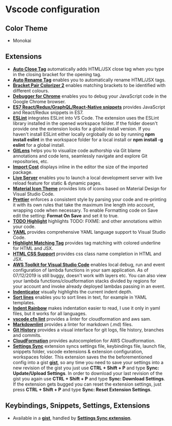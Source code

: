 # Vscode configuration

## Color Theme

- Monokai

## Extensions

- [**Auto Close Tag**](https://marketplace.visualstudio.com/items?itemName=formulahendry.auto-close-tag) automatically adds HTML/JSX close tag when you type in the closing bracket for the opening tag.
- [**Auto Rename Tag**](https://marketplace.visualstudio.com/items?itemName=formulahendry.auto-rename-tag) enables you to automatically rename HTML/JSX tags.
- [**Bracket Pair Colorizer 2**](https://marketplace.visualstudio.com/items?itemName=CoenraadS.bracket-pair-colorizer-2) enables matching brackets to be identified with different colours.
- [**Debugger for Chrome**](https://marketplace.visualstudio.com/items?itemName=msjsdiag.debugger-for-chrome) enables you to debug your JavaScript code in the Google Chrome browser.
- [**ES7 React/Redux/GraphQL/React-Native snippets**](https://marketplace.visualstudio.com/items?itemName=dsznajder.es7-react-js-snippets) provides JavaScript and React/Redux snippets in ES7.
- [**ESLint**](https://marketplace.visualstudio.com/items?itemName=dbaeumer.vscode-eslint) integrates ESLint into VS Code. The extension uses the ESLint library installed in the opened workspace folder. If the folder doesn't provide one the extension looks for a global install version. If you haven't install ESLint either locally orglobally do so by running **npm install eslint** in the workspace folder for a local install or **npm install -g eslint** for a global install.
- [**GitLens**](https://marketplace.visualstudio.com/items?itemName=eamodio.gitlens) helps you to visualize code authorship via Git blame annotations and code lens, seamlessly navigate and explore Git repositories, etc.
- [**Import Cost**](https://marketplace.visualstudio.com/items?itemName=wix.vscode-import-cost) displays inline in the editor the size of the imported package.
- [**Live Server**](https://marketplace.visualstudio.com/items?itemName=ritwickdey.LiveServer) enables you to launch a local development server with live reload feature for static & dynamic pages.
- [**Material Icon Theme**](https://marketplace.visualstudio.com/items?itemName=PKief.material-icon-theme) provides lots of icons based on Material Design for Visual Studio Code.
- [**Prettier**](https://marketplace.visualstudio.com/items?itemName=esbenp.prettier-vscode) enforces a consistent style by parsing your code and re-printing it with its own rules that take the maximum line length into account, wrapping code when necessary. To enable Formatting code on Save edit the setting: **Format On Save** and set it to true.
- [**TODO Highlight**](https://marketplace.visualstudio.com/items?itemName=wayou.vscode-todo-highlight) highlights TODO: FIXME: and other annotations within your code.
- [**YAML**](https://marketplace.visualstudio.com/items?itemName=redhat.vscode-yaml) provides comprehensive YAML language support to Visual Studio Code.
- [**Highlight Matching Tag**](https://marketplace.visualstudio.com/items?itemName=vincaslt.highlight-matching-tag) provides tag matching with colored underline for HTML and JSX.
- [**HTML CSS Support**](https://marketplace.visualstudio.com/items?itemName=ecmel.vscode-html-css) provides css class name completion in HTML and JSX.
- [**AWS Toolkit for Visual Studio Code**](https://marketplace.visualstudio.com/items?itemName=AmazonWebServices.aws-toolkit-vscode) enables local debug, run and event configuration of lambda functions in your sam application. As of 07/12/2019 is still buggy, doesn't work with layers etc. You can also view your lambda functions/cloudformation stacks divided by regions for your account and invoke already deployed lambdas passing in an event.
- [**Indenticator**](https://marketplace.visualstudio.com/items?itemName=SirTori.indenticator) visually highlights the current indent depth.
- [**Sort lines**](https://marketplace.visualstudio.com/items?itemName=Tyriar.sort-lines) enables you to sort lines in text, for example in YAML templates.
- [**Indent Rainbow**](https://marketplace.visualstudio.com/items?itemName=oderwat.indent-rainbow) makes indentation easier to read, I use it only in yaml files, but it works for all languages.
- [**vscode cfn lint**](https://marketplace.visualstudio.com/items?itemName=kddejong.vscode-cfn-lint) provides a linter for cloudformation and aws sam.
- [**Markdownlint**](https://marketplace.visualstudio.com/items?itemName=DavidAnson.vscode-markdownlint) provides a linter for markdown (.md) files.
- [**Git History**](https://marketplace.visualstudio.com/items?itemName=donjayamanne.githistory) provides a visual interface for git logs, file history, branches and commits.
- [**CloudFormation**](https://marketplace.visualstudio.com/items?itemName=aws-scripting-guy.cform) provides autocompletion for AWS Cloudformation.
- [**Settings Sync**](https://marketplace.visualstudio.com/items?itemName=Shan.code-settings-sync) extension syncs settings file, keybindings file, launch file, snippets folder, vscode extensions & extension configuration, workspaces folder. This extension saves the the beforementioned config into a gist [**gist**](https://gist.github.com/), so any time you need to save your settings into a new revision of the gist you just use **CTRL + Shift + P** and type **Sync: Update/Upload Settings**. In order to download your last revision of the gist you again use **CTRL + Shift + P** and type **Sync: Download Settings**. If the extension gets bugged you can reset the extension settings, just press **CTRL + Shift + P** and type **Sync: Reset Extension Settings**.

## Keybindings, Snippets, Settings, Extensions

- Available in a [**gist**](https://gist.github.com/), handled by [**Settings Sync extension**](https://marketplace.visualstudio.com/items?itemName=Shan.code-settings-sync).
